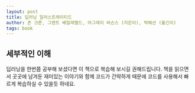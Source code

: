 ```yaml
---
layout: post
title: 딥러닝 일러스트레이티드
author: 존 크론, 그랜트 베일레벨드, 아그레이 바슨스 (지은이), 박해선 (옮긴이)
tags: book
---
```


## 세부적인 이해

딥러닝을 한번쯤 공부해 보셨다면 이 책으로 복습해 보시길 권해드립니다. 책을 읽으면서 곳곳에 남겨둔 재미있는 이야기와 함께 코드가 간략하게 때문에 코드를 사용해서 빠르게 복습하실 수 있을듯 하네요.
